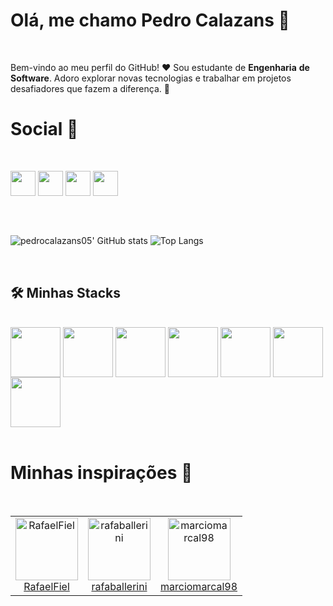 # Olá, me chamo Pedro Calazans 👋

<br>

Bem-vindo ao meu perfil do GitHub! ❤️
Sou estudante de **Engenharia** **de** **Software**. 
Adoro explorar novas tecnologias e trabalhar em projetos desafiadores que fazem a diferença. 🤠

# Social 📱

<br>

<a href = "https://www.linkedin.com/in/pedrocalazans05/" target="_blank" rel="noopener noreferrer"><img height = "40px" weight = "40px" src = "https://img.shields.io/badge/LinkedIn-0077B5?style=for-the-badge&logo=linkedin&logoColor=white"></a>
<a href = "https://www.instagram.com/pedrocalazans05" target="_blank" rel="noopener noreferrer"><img height = "40px" weight = "40px" src = "https://img.shields.io/badge/Instagram-E4405F?style=for-the-badge&logo=instagram&logoColor=white"></a>
<a href = "mailto:pedrocalazans05@gmail.com" target="_blank" rel="noopener noreferrer"><img height = "40px" weight = "40px" src = "https://img.shields.io/badge/-Gmail-%23333?style=for-the-badge&logo=gmail&logoColor=white" target="_blank"></a>
<a href = "pedrocalazans05" target="_blank" rel="noopener noreferrer"><img height = "40px" weight = "40px" src = "https://img.shields.io/badge/Discord-7289DA?style=for-the-badge&logo=discord&logoColor=white"></a>

##

<br>
  
![pedrocalazans05' GitHub stats](https://github-readme-stats.vercel.app/api?username=pedrocalazans05&show_icons=true&theme=dark) ![Top Langs](https://github-readme-stats.vercel.app/api/top-langs/?username=pedrocalazans05&layout=compact&theme=dark)

<br>

## 🛠️ Minhas Stacks

<br>

<div style="display: inline_block">
  <img align="center" height = "80px" weight = "80px" src="https://cdn.jsdelivr.net/gh/devicons/devicon@latest/icons/mysql/mysql-original-wordmark.svg" />
  <img align="center" height = "80px" weight = "80px" src="https://cdn.jsdelivr.net/gh/devicons/devicon@latest/icons/dart/dart-original.svg" />
  <img align="center" height = "80px" weight = "80px" src="https://cdn.jsdelivr.net/gh/devicons/devicon@latest/icons/flutter/flutter-original.svg" />
  <img align="center" height = "80px" weight = "80px" src="https://cdn.jsdelivr.net/gh/devicons/devicon@latest/icons/html5/html5-original.svg" />
  <img align="center" height = "80px" weight = "80px" src="https://cdn.jsdelivr.net/gh/devicons/devicon@latest/icons/css3/css3-original.svg" />
  <img align="center" height = "80px" weight = "80px" src="https://cdn.jsdelivr.net/gh/devicons/devicon@latest/icons/javascript/javascript-original.svg" />
  <img align="center" height = "80px" weight = "80px" src="https://cdn.jsdelivr.net/gh/devicons/devicon@latest/icons/figma/figma-original.svg" />
</div>
            
<br>
  
# Minhas inspirações 🌟

<br>

<table>
  <tr>
    <td align="center">
      <a href="https://github.com/RafaelFiel" target="_blank" rel="noopener noreferrer">
        <img src="https://avatars2.githubusercontent.com/u/85134838" width="100px;" alt="RafaelFiel"/>
      </a>
      <br />
      <a href="https://github.com/RafaelFiel" target="_blank" rel="noopener noreferrer">RafaelFiel</a>
    </td>
    <td align="center">
      <a href="https://github.com/rafaballerini" target="_blank" rel="noopener noreferrer">
        <img src="https://avatars2.githubusercontent.com/u/54322854" width="100px;" alt="rafaballerini"/>
      </a>
      <br />
      <a href="https://github.com/rafaballerini" target="_blank" rel="noopener noreferrer">rafaballerini</a>
    </td>
    <td align="center">
      <a href="https://github.com/marciomarcal98" target="_blank" rel="noopener noreferrer">
        <img src="https://avatars2.githubusercontent.com/u/48536961" width="100px;" alt="marciomarcal98"/>
      </a>
      <br />
      <a href="https://github.com/marciomarcal98" target="_blank" rel="noopener noreferrer">marciomarcal98</a>
    </td>
  </tr>
</table>
